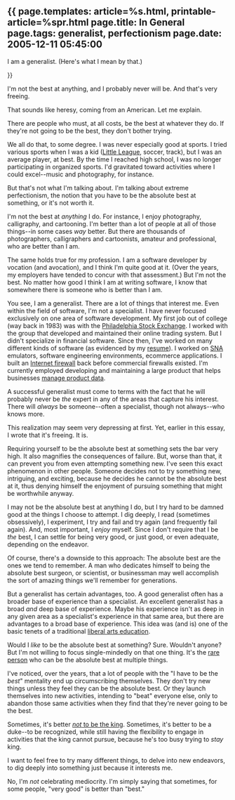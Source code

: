 {{
page.templates: article=%s.html, printable-article=%spr.html
page.title: In General
page.tags: generalist, perfectionism
page.date: 2005-12-11 05:45:00
---
I am a generalist. (Here's what I mean by that.)





}}

I'm not the best at anything, and I probably never will be. And
that's very freeing.

That sounds like heresy, coming from an American. Let me explain.

There are people who must, at all costs, be the best at whatever
they do. If they're not going to be the best, they don't bother
trying.

We all do that, to some degree. I was never especially good at
sports. I tried various sports when I was a kid
([Little League][], soccer, track), but
I was an average player, at best. By the time I reached high
school, I was no longer participating in organized sports. I'd
gravitated toward activities where I could excel--music and
photography, for instance.

But that's not what I'm talking about. I'm talking about extreme
perfectionism, the notion that you have to be the absolute best at
something, or it's not worth it.

I'm not the best at *anything* I do. For instance, I enjoy
photography, calligraphy, and cartooning. I'm better than a lot of
people at all of those things--in some cases *way* better. But
there are thousands of photographers, calligraphers and
cartoonists, amateur and professional, who are better than I am.

The same holds true for my profession. I am a software developer by
vocation (and avocation), and I think I'm quite good at it. (Over
the years, my employers have tended to concur with that
assessment.) But I'm not the best. No matter how good I think I am
at writing software, I know that somewhere there is someone who is
better than I am.

You see, I am a generalist. There are a lot of things that interest
me. Even within the field of software, I'm not a specialist. I have
never focused exclusively on one area of software development. My
first job out of college (way back in 1983) was with the
[Philadelphia Stock Exchange][]. I worked with
the group that developed and maintained their online trading
system. But I didn't specialize in financial software. Since then,
I've worked on many different kinds of software (as evidenced by my
[resume][]). I worked on
[SNA][] emulators,
software engineering environments, ecommerce applications. I built
an [Internet firewall][] back
before commercial firewalls existed. I'm currently employed
developing and maintaining a large product that helps businesses
[manage product data][].

A successful generalist must come to terms with the fact that he
will probably never be *the* expert in any of the areas that
capture his interest. There will *always* be someone--often a
specialist, though not always--who knows more.

This realization may seem very depressing at first. Yet, earlier in
this essay, I wrote that it's freeing. It is.

Requiring yourself to be the absolute best at something sets the
bar very high. It also magnifies the consequences of failure. But,
worse than that, it can prevent you from even attempting something
new. I've seen this exact phenomenon in other people. Someone
decides not to try something new, intriguing, and exciting, because
he decides he cannot be the absolute best at it, thus denying
himself the enjoyment of pursuing something that might be
worthwhile anyway.

I may not be the absolute best at anything I do, but I try hard to
be damned good at the things I choose to attempt. I dig deeply, I
read (sometimes obsessively), I experiment, I try and fail and try
again (and frequently fail again). And, most important, I *enjoy*
myself. Since I don't require that I be *the* best, I can settle
for being very good, or just good, or even adequate, depending on
the endeavor.

Of course, there's a downside to this approach: The absolute best
are the ones we tend to remember. A man who dedicates himself to
being the absolute best surgeon, or scientist, or businessman may
well accomplish the sort of amazing things we'll remember for
generations.

But a generalist has certain advantages, too. A good generalist
often has a broader base of experience than a specialist. An
excellent generalist has a broad *and* deep base of experience.
Maybe his experience isn't as deep in any given area as a
specialist's experience in that same area, but there are advantages
to a broad base of experience. This idea was (and is) one of the
basic tenets of a traditional
[liberal arts education][].

Would I *like* to be the absolute best at something? Sure. Wouldn't
anyone? But I'm not willing to focus single-mindedly on that one
thing. It's the [rare person][] who can
be the absolute best at multiple things.

I've noticed, over the years, that a lot of people with the "I have
to be the *best*" mentality end up circumscribing themselves. They
don't try new things unless they feel they can be the absolute
best. Or they launch themselves into new activities, intending to
"beat" everyone else, only to abandon those same activities when
they find that they're never going to be the best.

Sometimes, it's better
[*not* to be the king][].
Sometimes, it's better to be a duke--to be recognized, while still
having the flexibility to engage in activities that the king cannot
pursue, because he's too busy trying to *stay* king.

I want to feel free to try many different things, to delve into new
endeavors, to dig deeply into something just because it interests
me.

No, I'm *not* celebrating mediocrity. I'm simply saying that
sometimes, for some people, "very good" is better than "best."




[Little League]: http://www.littleleague.org/
[Philadelphia Stock Exchange]: http://www.phlx.com/
[resume]: http://www.clapper.org/bmc/resume/
[SNA]: http://pclt.cis.yale.edu/pclt/COMM/SNA.HTM
[Internet firewall]: http://www.interhack.net/pubs/fwfaq/
[manage product data]: http://www.fulltilt.com/pim/overview/index.html
[liberal arts education]: http://ascweb.unl.edu/students/liberal.html
[rare person]: http://www.mos.org/leonardo/
[*not* to be the king]: http://www.robertsilvey.com/notes/2004/09/its_good_to_be_.html
